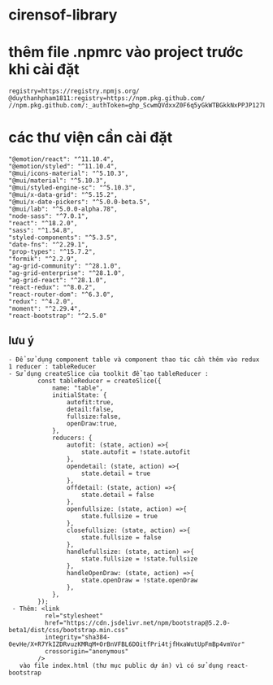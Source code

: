 # cirensof-library

# thêm file .npmrc vào project trước khi cài đặt
    registry=https://registry.npmjs.org/
    @duythanhpham1811:registry=https://npm.pkg.github.com/
    //npm.pkg.github.com/:_authToken=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

# các thư viện cần cài đặt
    "@emotion/react": "^11.10.4",
    "@emotion/styled": "^11.10.4",
    "@mui/icons-material": "^5.10.3",
    "@mui/material": "^5.10.3",
    "@mui/styled-engine-sc": "^5.10.3",
    "@mui/x-data-grid": "^5.15.2",
    "@mui/x-date-pickers": "^5.0.0-beta.5",
    "@mui/lab": "^5.0.0-alpha.78",
    "node-sass": "^7.0.1",
    "react": "^18.2.0",
    "sass": "^1.54.8",
    "styled-components": "^5.3.5",
    "date-fns": "^2.29.1",
    "prop-types": "^15.7.2",
    "formik": "^2.2.9",
    "ag-grid-community": "^28.1.0",
    "ag-grid-enterprise": "^28.1.0",
    "ag-grid-react": "^28.1.0",
    "react-redux": "^8.0.2",
    "react-router-dom": "^6.3.0",
    "redux": "^4.2.0",
    "moment": "^2.29.4",
    "react-bootstrap": "^2.5.0"
    
## lưu ý
    - Để sử dụng component table và component thao tác cần thêm vào redux 1 reducer : tableReducer
    - Sử dụng createSlice của toolkit để tạo tableReducer : 
            const tableReducer = createSlice({
                name: "table",
                initialState: {
                    autofit:true,
                    detail:false,
                    fullsize:false,
                    openDraw:true,
                },
                reducers: {
                    autofit: (state, action) =>{
                        state.autofit = !state.autofit
                    },
                    opendetail: (state, action) =>{
                        state.detail = true  
                    },
                    offdetail: (state, action) =>{
                        state.detail = false
                    },
                    openfullsize: (state, action) =>{
                        state.fullsize = true
                    },
                    closefullsize: (state, action) =>{
                        state.fullsize = false
                    },
                    handlefullsize: (state, action) =>{
                        state.fullsize = !state.fullsize
                    },
                    handleOpenDraw: (state, action) =>{
                        state.openDraw = !state.openDraw
                    },
                },
            });
     - Thêm: <link
              rel="stylesheet"
              href="https://cdn.jsdelivr.net/npm/bootstrap@5.2.0-beta1/dist/css/bootstrap.min.css"
              integrity="sha384-0evHe/X+R7YkIZDRvuzKMRqM+OrBnVFBL6DOitfPri4tjfHxaWutUpFmBp4vmVor"
              crossorigin="anonymous"
            />
       vào file index.html (thư mục public dự án) vì có sử dụng react-bootstrap
               
                        
